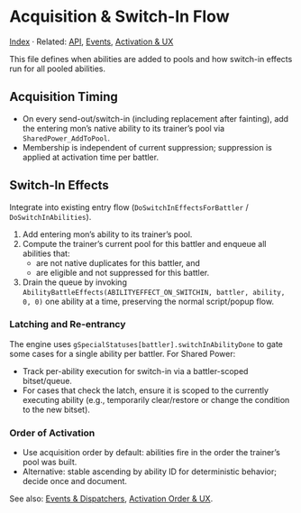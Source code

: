 # Acquisition & Switch-In Flow

[Index](./README.md) · Related: [API](./api.md), [Events](./events.md), [Activation & UX](./activation_ux.md)

This file defines when abilities are added to pools and how switch-in effects run for all pooled abilities.

## Acquisition Timing

- On every send-out/switch-in (including replacement after fainting), add the entering mon’s native ability to its trainer’s pool via `SharedPower_AddToPool`.
- Membership is independent of current suppression; suppression is applied at activation time per battler.

## Switch-In Effects

Integrate into existing entry flow (`DoSwitchInEffectsForBattler` / `DoSwitchInAbilities`).

1) Add entering mon’s ability to its trainer’s pool.
2) Compute the trainer’s current pool for this battler and enqueue all abilities that:
   - are not native duplicates for this battler, and
   - are eligible and not suppressed for this battler.
3) Drain the queue by invoking `AbilityBattleEffects(ABILITYEFFECT_ON_SWITCHIN, battler, ability, 0, 0)` one ability at a time, preserving the normal script/popup flow.

### Latching and Re-entrancy

The engine uses `gSpecialStatuses[battler].switchInAbilityDone` to gate some cases for a single ability per battler. For Shared Power:

- Track per-ability execution for switch-in via a battler-scoped bitset/queue.
- For cases that check the latch, ensure it is scoped to the currently executing ability (e.g., temporarily clear/restore or change the condition to the new bitset).

### Order of Activation

- Use acquisition order by default: abilities fire in the order the trainer’s pool was built.
- Alternative: stable ascending by ability ID for deterministic behavior; decide once and document.

See also: [Events & Dispatchers](./events.md), [Activation Order & UX](./activation_ux.md).
